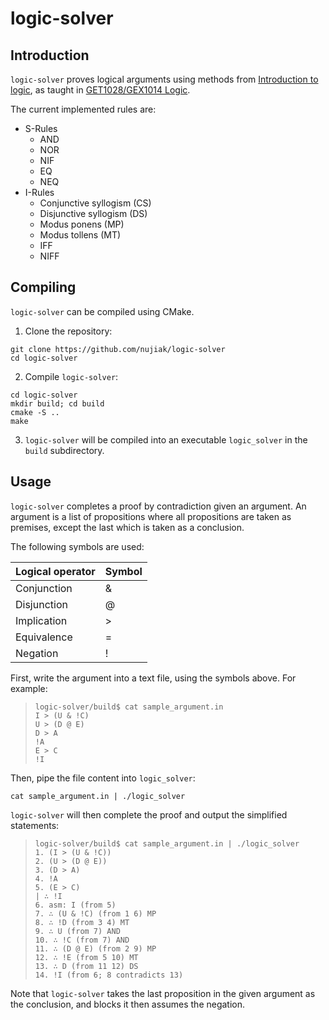 # logic-solver

## Introduction

`logic-solver` proves logical arguments using methods
from [Introduction to logic](https://archive.org/details/introductiontolo0003gens_k7f4/page/424/mode/2up), as taught
in [GET1028/GEX1014 Logic](https://nusmods.com/courses/GET1028/logic).

The current implemented rules are:

- S-Rules
    - AND
    - NOR
    - NIF
    - EQ
    - NEQ
- I-Rules
    - Conjunctive syllogism (CS)
    - Disjunctive syllogism (DS)
    - Modus ponens (MP)
    - Modus tollens (MT)
    - IFF
    - NIFF

## Compiling

`logic-solver` can be compiled using CMake.

1. Clone the repository:

```console
git clone https://github.com/nujiak/logic-solver
cd logic-solver
```

2. Compile `logic-solver`:

```console
cd logic-solver
mkdir build; cd build
cmake -S ..
make
```

3. `logic-solver` will be compiled into an executable `logic_solver` in the `build` subdirectory.

## Usage

`logic-solver` completes a proof by contradiction given an argument. An argument is a list of propositions where all
propositions are taken as premises, except the last which is taken as a conclusion.

The following symbols are used:

| Logical operator | Symbol |
|------------------|--------|
| Conjunction      | &      |
| Disjunction      | @      |
| Implication      | \>     |
| Equivalence      | =      |
| Negation         | !      |

First, write the argument into a text file, using the symbols above. For example:

> ```console
> logic-solver/build$ cat sample_argument.in
> I > (U & !C)
> U > (D @ E)
> D > A
> !A
> E > C
> !I
> ```

Then, pipe the file content into `logic_solver`:

```console
cat sample_argument.in | ./logic_solver
```

`logic-solver` will then complete the proof and output the simplified statements:

> ```console
> logic-solver/build$ cat sample_argument.in | ./logic_solver
> 1. (I > (U & !C)) 
> 2. (U > (D @ E))
> 3. (D > A)
> 4. !A
> 5. (E > C)
 > | ∴ !I
> 6. asm: I (from 5)
> 7. ∴ (U & !C) (from 1 6) MP
> 8. ∴ !D (from 3 4) MT
> 9. ∴ U (from 7) AND
> 10. ∴ !C (from 7) AND
> 11. ∴ (D @ E) (from 2 9) MP
> 12. ∴ !E (from 5 10) MT
> 13. ∴ D (from 11 12) DS
> 14. !I (from 6; 8 contradicts 13)
> ```

Note that `logic-solver` takes the last proposition in the given argument as the conclusion, and blocks it then assumes the negation.